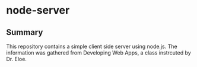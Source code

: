 # node-server

## Summary
This repository contains a simple client side server using node.js. The information was gathered from Developing Web Apps, a class instrcuted by Dr. Eloe. 